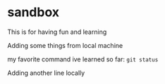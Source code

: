 # sandbox
This is for having fun and learning

Adding some things from local machine

my favorite command ive learned so far: `git status`

Adding another line locally
